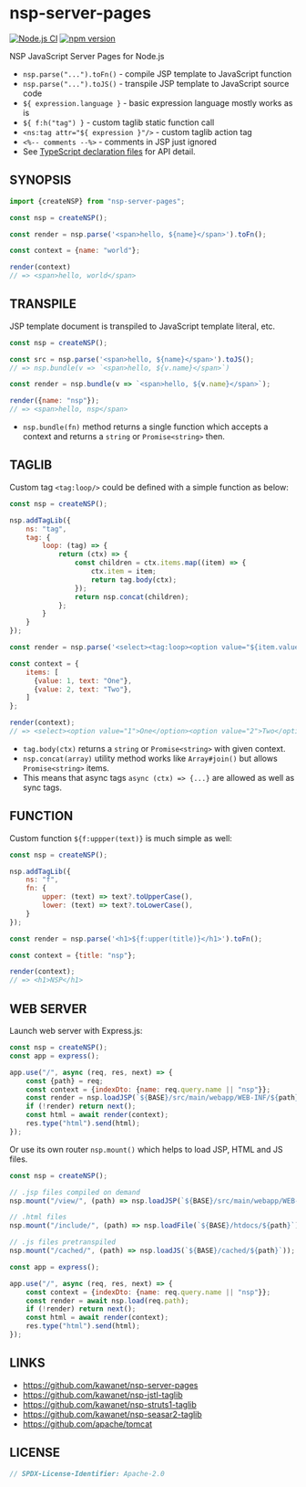 # nsp-server-pages

[![Node.js CI](https://github.com/kawanet/nsp-server-pages/workflows/Node.js%20CI/badge.svg?branch=main)](https://github.com/kawanet/nsp-server-pages/actions/)
[![npm version](https://img.shields.io/npm/v/nsp-server-pages)](https://www.npmjs.com/package/nsp-server-pages)

NSP JavaScript Server Pages for Node.js

- `nsp.parse("...").toFn()` - compile JSP template to JavaScript function
- `nsp.parse("...").toJS()` - transpile JSP template to JavaScript source code
- `${ expression.language }` - basic expression language mostly works as is
- `${ f:h("tag") }` - custom taglib static function call
- `<ns:tag attr="${ expression }"/>` - custom taglib action tag
- `<%-- comments --%>` - comments in JSP just ignored
- See [TypeScript declaration files](https://github.com/kawanet/nsp-server-pages/blob/main/types/) for API detail.

## SYNOPSIS

```js
import {createNSP} from "nsp-server-pages";

const nsp = createNSP();

const render = nsp.parse('<span>hello, ${name}</span>').toFn();

const context = {name: "world"};

render(context)
// => <span>hello, world</span>
```

## TRANSPILE

JSP template document is transpiled to JavaScript template literal, etc.

```js
const nsp = createNSP();

const src = nsp.parse('<span>hello, ${name}</span>').toJS();
// => nsp.bundle(v => `<span>hello, ${v.name}</span>`)

const render = nsp.bundle(v => `<span>hello, ${v.name}</span>`);

render({name: "nsp"});
// => <span>hello, nsp</span>
```

- `nsp.bundle(fn)` method returns a single function which accepts a context and returns a `string` or `Promise<string>` then.

## TAGLIB

Custom tag `<tag:loop/>` could be defined with a simple function as below:

```js
const nsp = createNSP();

nsp.addTagLib({
    ns: "tag",
    tag: {
        loop: (tag) => {
            return (ctx) => {
                const children = ctx.items.map((item) => {
                    ctx.item = item;
                    return tag.body(ctx);
                });
                return nsp.concat(children);
            };
        }
    }
});

const render = nsp.parse('<select><tag:loop><option value="${item.value}">${item.text}</option></tag:loop></select>').toFn();

const context = {
    items: [
      {value: 1, text: "One"},
      {value: 2, text: "Two"},
    ]
};

render(context);
// => <select><option value="1">One</option><option value="2">Two</option></select>
```

- `tag.body(ctx)` returns a `string` or `Promise<string>` with given context.
- `nsp.concat(array)` utility method works like `Array#join()` but allows `Promise<string>` items.
- This means that async tags `async (ctx) => {...}` are allowed as well as sync tags.

## FUNCTION

Custom function `${f:uppper(text)}` is much simple as well:

```js
const nsp = createNSP();

nsp.addTagLib({
    ns: "f",
    fn: {
        upper: (text) => text?.toUpperCase(),
        lower: (text) => text?.toLowerCase(),
    }
});

const render = nsp.parse('<h1>${f:upper(title)}</h1>').toFn();

const context = {title: "nsp"};

render(context);
// => <h1>NSP</h1>
```

## WEB SERVER

Launch web server with Express.js:

```js
const nsp = createNSP();
const app = express();

app.use("/", async (req, res, next) => {
    const {path} = req;
    const context = {indexDto: {name: req.query.name || "nsp"}};
    const render = nsp.loadJSP(`${BASE}/src/main/webapp/WEB-INF/${path}`);
    if (!render) return next();
    const html = await render(context);
    res.type("html").send(html);
});
```

Or use its own router `nsp.mount()` which helps to load JSP, HTML and JS files.

```js
const nsp = createNSP();

// .jsp files compiled on demand
nsp.mount("/view/", (path) => nsp.loadJSP(`${BASE}/src/main/webapp/WEB-INF/${path}`));

// .html files
nsp.mount("/include/", (path) => nsp.loadFile(`${BASE}/htdocs/${path}`));

// .js files pretranspiled
nsp.mount("/cached/", (path) => nsp.loadJS(`${BASE}/cached/${path}`));

const app = express();

app.use("/", async (req, res, next) => {
    const context = {indexDto: {name: req.query.name || "nsp"}};
    const render = await nsp.load(req.path);
    if (!render) return next();
    const html = await render(context);
    res.type("html").send(html);
});
```

## LINKS

- https://github.com/kawanet/nsp-server-pages
- https://github.com/kawanet/nsp-jstl-taglib
- https://github.com/kawanet/nsp-struts1-taglib
- https://github.com/kawanet/nsp-seasar2-taglib
- https://github.com/apache/tomcat

## LICENSE

```js
// SPDX-License-Identifier: Apache-2.0
```
